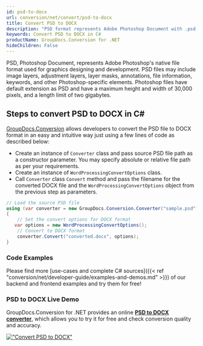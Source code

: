 ```yaml
---
id: psd-to-docx
url: conversion/net/convert/psd-to-docx
title: Convert PSD to DOCX
description: "PSD format represents Adobe Photoshop Document with .psd extension. Learn how to convert PSD to DOCX file programmatically in C# language using GroupDocs.Conversion for .NET library."
keywords: Convert PSD to DOCX in C#
productName: GroupDocs.Conversion for .NET
hideChildren: False
---
```


PSD, Photoshop Document, represents Adobe Photoshop's native file format used for graphics designing and development. PSD files may include image layers, adjustment layers, layer masks, annotations, file information, keywords, and other Photoshop-specific elements. Photoshop files have default extension as PSD and have a maximum height and width of 30,000 pixels, and a length limit of two gigabytes.

## Steps to convert PSD to DOCX in C#

[GroupDocs.Conversion](https://products.groupdocs.com/conversion/net) allows developers to convert the PSD file to DOCX format in an easy and intuitive way just using a few lines of code as described below:

* Create an instance of `Converter` class and pass source PSD file path as a constructor parameter. You may specify absolute or relative file path as per your requirements. 
* Create an instance of `WordProcessingConvertOptions` class.
* Call `Converter` class `Convert` method and pass the filename for the converted DOCX file and the `WordProcessingConvertOptions` object from the previous step as parameters.

```csharp
// Load the source PSD file
using (var converter = new GroupDocs.Conversion.Converter("sample.psd"))
{
    // Set the convert options for DOCX format
   var options = new WordProcessingConvertOptions();
    // Convert to DOCX format
    converter.Convert("converted.docx", options);
}
```

### Code Examples

Please find more [use-cases and complete C# sources]({{< ref "conversion/net/developer-guide/examples-and-demos.md" >}}) of our backend and frontend examples and try them for free!

### PSD to DOCX Live Demo

GroupDocs.Conversion for .NET provides an online [**PSD to DOCX converter**](https://products.groupdocs.app/conversion/psd-to-docx), which allows you to try it for free and check conversion quality and accuracy.

[!["Convert PSD to DOCX"](conversion/net/images/convert-to-docx/convert-psd-to-docx.png)](https://products.groupdocs.app/conversion/psd-to-docx)